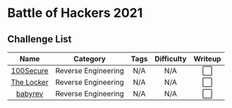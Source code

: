 # Battle of Hackers 2021

## Challenge List
| Name                     | Category             | Tags                       | Difficulty  | Writeup  |
|:------------------------:|:--------------------:|:--------------------------:|:-----------:|:--------:|
| [100Secure](100Secure)   | Reverse Engineering  | N/A                        | N/A        | ⬜       |
| [The Locker](The_Locker) | Reverse Engineering  | N/A                        | N/A        | ⬜       |
| [babyrev](babyrev)       | Reverse Engineering  | N/A                        | N/A        | ⬜       |
